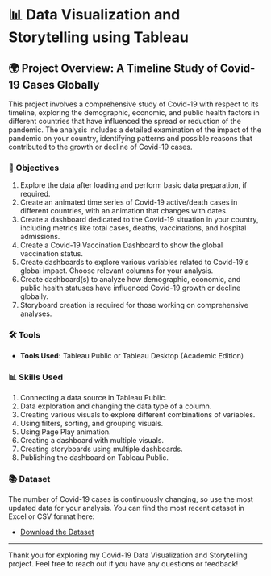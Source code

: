 # 📊 Data Visualization and Storytelling using Tableau

## 🌍 Project Overview: A Timeline Study of Covid-19 Cases Globally

This project involves a comprehensive study of Covid-19 with respect to its timeline, exploring the demographic, economic, and public health factors in different countries that have influenced the spread or reduction of the pandemic. The analysis includes a detailed examination of the impact of the pandemic on your country, identifying patterns and possible reasons that contributed to the growth or decline of Covid-19 cases.

### 🎯 Objectives

1. Explore the data after loading and perform basic data preparation, if required.
2. Create an animated time series of Covid-19 active/death cases in different countries, with an animation that changes with dates.
3. Create a dashboard dedicated to the Covid-19 situation in your country, including metrics like total cases, deaths, vaccinations, and hospital admissions.
4. Create a Covid-19 Vaccination Dashboard to show the global vaccination status.
5. Create dashboards to explore various variables related to Covid-19's global impact. Choose relevant columns for your analysis.
6. Create dashboard(s) to analyze how demographic, economic, and public health statuses have influenced Covid-19 growth or decline globally.
7. Storyboard creation is required for those working on comprehensive analyses.


### 🛠️ Tools

- **Tools Used:** Tableau Public or Tableau Desktop (Academic Edition)


### 📊 Skills Used

1. Connecting a data source in Tableau Public.
2. Data exploration and changing the data type of a column.
3. Creating various visuals to explore different combinations of variables.
4. Using filters, sorting, and grouping visuals.
5. Using Page Play animation.
6. Creating a dashboard with multiple visuals.
7. Creating storyboards using multiple dashboards.
8. Publishing the dashboard on Tableau Public.

### 📚 Dataset

The number of Covid-19 cases is continuously changing, so use the most updated data for your analysis. You can find the most recent dataset in Excel or CSV format here:

- [Download the Dataset](https://github.com/owid/covid-19-data/tree/master/public/data/)

---

Thank you for exploring my Covid-19 Data Visualization and Storytelling project. Feel free to reach out if you have any questions or feedback!

